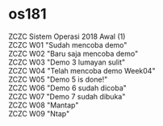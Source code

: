 # os181
ZCZC Sistem Operasi 2018 Awal (1)
<br>
ZCZC W01 "Sudah mencoba demo"
<br>
ZCZC W02 "Baru saja mencoba demo"
<br>
ZCZC W03 "Demo 3 lumayan sulit"
<br>
ZCZC W04 "Telah mencoba demo Week04"
<br>
ZCZC W05 "Demo 5 is done!"
<br>
ZCZC W06 "Demo 6 sudah dicoba"
<br>
ZCZC W07 "Demo 7 sudah dibuka"
<br>
ZCZC W08 "Mantap"
<br>
ZCZC W09 "Ntap"
